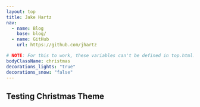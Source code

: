 ```yaml
---
layout: top
title: Jake Hartz
nav:
  - name: Blog
    base: blog/
  - name: GitHub
    url: https://github.com/jhartz

# NOTE: For this to work, these variables can't be defined in top.html.
bodyClassName: christmas
decorations_lights: "true"
decorations_snow: "false"
---
```

## Testing Christmas Theme

